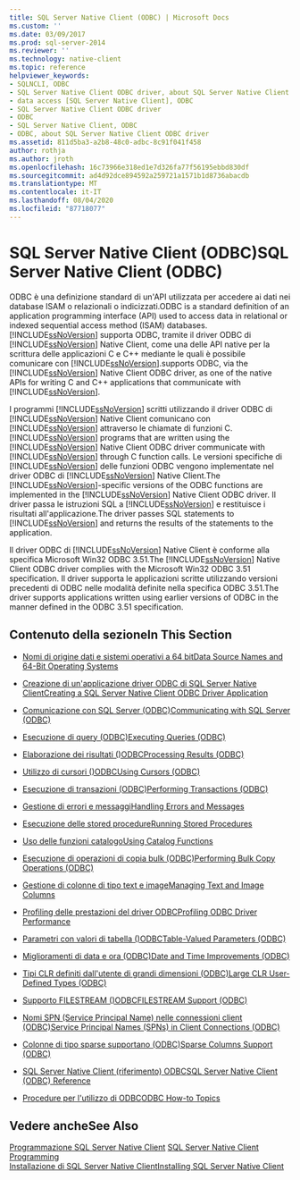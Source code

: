 ```yaml
---
title: SQL Server Native Client (ODBC) | Microsoft Docs
ms.custom: ''
ms.date: 03/09/2017
ms.prod: sql-server-2014
ms.reviewer: ''
ms.technology: native-client
ms.topic: reference
helpviewer_keywords:
- SQLNCLI, ODBC
- SQL Server Native Client ODBC driver, about SQL Server Native Client ODBC driver
- data access [SQL Server Native Client], ODBC
- SQL Server Native Client ODBC driver
- ODBC
- SQL Server Native Client, ODBC
- ODBC, about SQL Server Native Client ODBC driver
ms.assetid: 811d5ba3-a2b8-48c0-adbc-8c91f041f458
author: rothja
ms.author: jroth
ms.openlocfilehash: 16c73966e318ed1e7d326fa77f56195ebbd830df
ms.sourcegitcommit: ad4d92dce894592a259721a1571b1d8736abacdb
ms.translationtype: MT
ms.contentlocale: it-IT
ms.lasthandoff: 08/04/2020
ms.locfileid: "87718077"
---
```

# <a name="sql-server-native-client-odbc"></a><span data-ttu-id="21118-102">SQL Server Native Client (ODBC)</span><span class="sxs-lookup"><span data-stu-id="21118-102">SQL Server Native Client (ODBC)</span></span>
  <span data-ttu-id="21118-103">ODBC è una definizione standard di un'API utilizzata per accedere ai dati nei database ISAM o relazionali o indicizzati.</span><span class="sxs-lookup"><span data-stu-id="21118-103">ODBC is a standard definition of an application programming interface (API) used to access data in relational or indexed sequential access method (ISAM) databases.</span></span> [!INCLUDE[ssNoVersion](../../../includes/ssnoversion-md.md)] <span data-ttu-id="21118-104">supporta ODBC, tramite il driver ODBC di [!INCLUDE[ssNoVersion](../../../includes/ssnoversion-md.md)] Native Client, come una delle API native per la scrittura delle applicazioni C e C++ mediante le quali è possibile comunicare con [!INCLUDE[ssNoVersion](../../../includes/ssnoversion-md.md)].</span><span class="sxs-lookup"><span data-stu-id="21118-104">supports ODBC, via the [!INCLUDE[ssNoVersion](../../../includes/ssnoversion-md.md)] Native Client ODBC driver, as one of the native APIs for writing C and C++ applications that communicate with [!INCLUDE[ssNoVersion](../../../includes/ssnoversion-md.md)].</span></span>  
  
 <span data-ttu-id="21118-105">I programmi [!INCLUDE[ssNoVersion](../../../includes/ssnoversion-md.md)] scritti utilizzando il driver ODBC di [!INCLUDE[ssNoVersion](../../../includes/ssnoversion-md.md)] Native Client comunicano con [!INCLUDE[ssNoVersion](../../../includes/ssnoversion-md.md)] attraverso le chiamate di funzioni C.</span><span class="sxs-lookup"><span data-stu-id="21118-105">[!INCLUDE[ssNoVersion](../../../includes/ssnoversion-md.md)] programs that are written using the [!INCLUDE[ssNoVersion](../../../includes/ssnoversion-md.md)] Native Client ODBC driver communicate with [!INCLUDE[ssNoVersion](../../../includes/ssnoversion-md.md)] through C function calls.</span></span> <span data-ttu-id="21118-106">Le versioni specifiche di [!INCLUDE[ssNoVersion](../../../includes/ssnoversion-md.md)] delle funzioni ODBC vengono implementate nel driver ODBC di [!INCLUDE[ssNoVersion](../../../includes/ssnoversion-md.md)] Native Client.</span><span class="sxs-lookup"><span data-stu-id="21118-106">The [!INCLUDE[ssNoVersion](../../../includes/ssnoversion-md.md)]-specific versions of the ODBC functions are implemented in the [!INCLUDE[ssNoVersion](../../../includes/ssnoversion-md.md)] Native Client ODBC driver.</span></span> <span data-ttu-id="21118-107">Il driver passa le istruzioni SQL a [!INCLUDE[ssNoVersion](../../../includes/ssnoversion-md.md)] e restituisce i risultati all'applicazione.</span><span class="sxs-lookup"><span data-stu-id="21118-107">The driver passes SQL statements to [!INCLUDE[ssNoVersion](../../../includes/ssnoversion-md.md)] and returns the results of the statements to the application.</span></span>  
  
 <span data-ttu-id="21118-108">Il driver ODBC di [!INCLUDE[ssNoVersion](../../../includes/ssnoversion-md.md)] Native Client è conforme alla specifica Microsoft Win32 ODBC 3.51.</span><span class="sxs-lookup"><span data-stu-id="21118-108">The [!INCLUDE[ssNoVersion](../../../includes/ssnoversion-md.md)] Native Client ODBC driver complies with the Microsoft Win32 ODBC 3.51 specification.</span></span> <span data-ttu-id="21118-109">Il driver supporta le applicazioni scritte utilizzando versioni precedenti di ODBC nelle modalità definite nella specifica ODBC 3.51.</span><span class="sxs-lookup"><span data-stu-id="21118-109">The driver supports applications written using earlier versions of ODBC in the manner defined in the ODBC 3.51 specification.</span></span>  
  
## <a name="in-this-section"></a><span data-ttu-id="21118-110">Contenuto della sezione</span><span class="sxs-lookup"><span data-stu-id="21118-110">In This Section</span></span>  
  
-   [<span data-ttu-id="21118-111">Nomi di origine dati e sistemi operativi a 64 bit</span><span class="sxs-lookup"><span data-stu-id="21118-111">Data Source Names and 64-Bit Operating Systems</span></span>](data-source-names-and-64-bit-operating-systems.md)  
  
-   [<span data-ttu-id="21118-112">Creazione di un'applicazione driver ODBC di SQL Server Native Client</span><span class="sxs-lookup"><span data-stu-id="21118-112">Creating a SQL Server Native Client ODBC Driver Application</span></span>](creating-a-driver-application.md)  
  
-   [<span data-ttu-id="21118-113">Comunicazione con SQL Server &#40;ODBC&#41;</span><span class="sxs-lookup"><span data-stu-id="21118-113">Communicating with SQL Server &#40;ODBC&#41;</span></span>](../../native-client-odbc-communication/communicating-with-sql-server-odbc.md)  
  
-   [<span data-ttu-id="21118-114">Esecuzione di query &#40;ODBC&#41;</span><span class="sxs-lookup"><span data-stu-id="21118-114">Executing Queries &#40;ODBC&#41;</span></span>](../../native-client-odbc-queries/executing-queries-odbc.md)  
  
-   [<span data-ttu-id="21118-115">Elaborazione dei risultati &#40;&#41;ODBC</span><span class="sxs-lookup"><span data-stu-id="21118-115">Processing Results &#40;ODBC&#41;</span></span>](../../native-client-odbc-results/processing-results-odbc.md)  
  
-   [<span data-ttu-id="21118-116">Utilizzo di cursori &#40;&#41;ODBC</span><span class="sxs-lookup"><span data-stu-id="21118-116">Using Cursors &#40;ODBC&#41;</span></span>](../../native-client-odbc-cursors/using-cursors-odbc.md)  
  
-   [<span data-ttu-id="21118-117">Esecuzione di transazioni &#40;ODBC&#41;</span><span class="sxs-lookup"><span data-stu-id="21118-117">Performing Transactions &#40;ODBC&#41;</span></span>](../../../database-engine/dev-guide/performing-transactions-odbc.md)  
  
-   [<span data-ttu-id="21118-118">Gestione di errori e messaggi</span><span class="sxs-lookup"><span data-stu-id="21118-118">Handling Errors and Messages</span></span>](../../native-client-odbc-error-messages/handling-errors-and-messages.md)  
  
-   [<span data-ttu-id="21118-119">Esecuzione delle stored procedure</span><span class="sxs-lookup"><span data-stu-id="21118-119">Running Stored Procedures</span></span>](../../native-client-odbc-stored-procedures/running-stored-procedures.md)  
  
-   [<span data-ttu-id="21118-120">Uso delle funzioni catalogo</span><span class="sxs-lookup"><span data-stu-id="21118-120">Using Catalog Functions</span></span>](using-catalog-functions.md)  
  
-   [<span data-ttu-id="21118-121">Esecuzione di operazioni di copia bulk &#40;ODBC&#41;</span><span class="sxs-lookup"><span data-stu-id="21118-121">Performing Bulk Copy Operations &#40;ODBC&#41;</span></span>](../../native-client-odbc-bulk-copy-operations/performing-bulk-copy-operations-odbc.md)  
  
-   [<span data-ttu-id="21118-122">Gestione di colonne di tipo text e image</span><span class="sxs-lookup"><span data-stu-id="21118-122">Managing Text and Image Columns</span></span>](../../native-client-odbc-text-image-columns/managing-text-and-image-columns.md)  
  
-   [<span data-ttu-id="21118-123">Profiling delle prestazioni del driver ODBC</span><span class="sxs-lookup"><span data-stu-id="21118-123">Profiling ODBC Driver Performance</span></span>](profiling-odbc-driver-performance.md)  
  
-   [<span data-ttu-id="21118-124">Parametri con valori di tabella &#40;&#41;ODBC</span><span class="sxs-lookup"><span data-stu-id="21118-124">Table-Valued Parameters &#40;ODBC&#41;</span></span>](../../native-client-odbc-table-valued-parameters/table-valued-parameters-odbc.md)  
  
-   [<span data-ttu-id="21118-125">Miglioramenti di data e ora &#40;ODBC&#41;</span><span class="sxs-lookup"><span data-stu-id="21118-125">Date and Time Improvements &#40;ODBC&#41;</span></span>](../../native-client-odbc-date-time/date-and-time-improvements-odbc.md)  
  
-   [<span data-ttu-id="21118-126">Tipi CLR definiti dall'utente di grandi dimensioni &#40;ODBC&#41;</span><span class="sxs-lookup"><span data-stu-id="21118-126">Large CLR User-Defined Types &#40;ODBC&#41;</span></span>](large-clr-user-defined-types-odbc.md)  
  
-   [<span data-ttu-id="21118-127">Supporto FILESTREAM &#40;&#41;ODBC</span><span class="sxs-lookup"><span data-stu-id="21118-127">FILESTREAM Support &#40;ODBC&#41;</span></span>](filestream-support-odbc.md)  
  
-   [<span data-ttu-id="21118-128">Nomi SPN &#40;Service Principal Name&#41; nelle connessioni client &#40;ODBC&#41;</span><span class="sxs-lookup"><span data-stu-id="21118-128">Service Principal Names &#40;SPNs&#41; in Client Connections &#40;ODBC&#41;</span></span>](service-principal-names-spns-in-client-connections-odbc.md)  
  
-   [<span data-ttu-id="21118-129">Colonne di tipo sparse supportano &#40;ODBC&#41;</span><span class="sxs-lookup"><span data-stu-id="21118-129">Sparse Columns Support &#40;ODBC&#41;</span></span>](sparse-columns-support-odbc.md)  
  
-   [<span data-ttu-id="21118-130">SQL Server Native Client &#40;riferimento&#41; ODBC</span><span class="sxs-lookup"><span data-stu-id="21118-130">SQL Server Native Client &#40;ODBC&#41; Reference</span></span>](../../../database-engine/dev-guide/sql-server-native-client-odbc-reference.md)  
  
-   [<span data-ttu-id="21118-131">Procedure per l'utilizzo di ODBC</span><span class="sxs-lookup"><span data-stu-id="21118-131">ODBC How-to Topics</span></span>](../../native-client-odbc-how-to/odbc-how-to-topics.md)  
  
## <a name="see-also"></a><span data-ttu-id="21118-132">Vedere anche</span><span class="sxs-lookup"><span data-stu-id="21118-132">See Also</span></span>  
 <span data-ttu-id="21118-133">[Programmazione SQL Server Native Client](../sql-server-native-client-programming.md) </span><span class="sxs-lookup"><span data-stu-id="21118-133">[SQL Server Native Client Programming](../sql-server-native-client-programming.md) </span></span>  
 [<span data-ttu-id="21118-134">Installazione di SQL Server Native Client</span><span class="sxs-lookup"><span data-stu-id="21118-134">Installing SQL Server Native Client</span></span>](../applications/installing-sql-server-native-client.md)  
  
  
